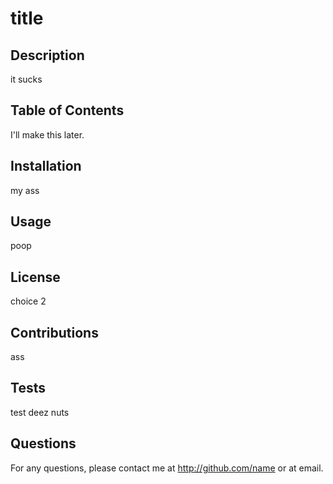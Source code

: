
# title

## Description
it sucks

## Table of Contents
I'll make this later.

## Installation
my ass

## Usage
poop

## License
choice 2

## Contributions
ass

## Tests
test deez nuts

## Questions
For any questions, please contact me at http://github.com/name or at email.
        